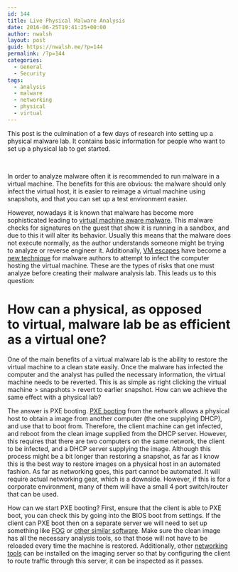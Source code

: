 ```yaml
---
id: 144
title: Live Physical Malware Analysis
date: 2016-06-25T19:41:25+00:00
author: nwalsh
layout: post
guid: https://nwalsh.me/?p=144
permalink: /?p=144
categories:
  - General
  - Security
tags:
  - analysis
  - malware
  - networking
  - physical
  - virtual
---
```

This post is the culmination of a few days of research into setting up a physical malware lab. It contains basic information for people who want to set up a physical lab to get started.

&nbsp;

In order to analyze malware often it is recommended to run malware in a virtual machine. The benefits for this are obvious: the malware should only infect the virtual host, it is easier to reimage a virtual machine using snapshots, and that you can set up a test environment easier.

However, nowadays it is known that malware has become more sophisticated leading to [virtual machine aware malware](http://www.computerweekly.com/news/2240169662/VM-aware-viruses-on-the-rise). This malware checks for signatures on the guest that show it is running in a sandbox, and due to this it will alter its behavior. Usually this means that the malware does not execute normally, as the author understands someone might be trying to analyze or reverse engineer it. Additionally, [VM escapes](http://www.darkreading.com/endpoint/xen-patches-worst-ever-virtual-machine-escape-vulnerability/d/d-id/1322925) have become a [new technique](https://nakedsecurity.sophos.com/2015/05/14/the-venom-virtual-machine-escape-bug-what-you-need-to-know/) for malware authors to attempt to infect the computer hosting the virtual machine. These are the types of risks that one must analyze before creating their malware analysis lab. This leads us to this question:

# How can a physical, as opposed to virtual, malware lab be as efficient as a virtual one?

One of the main benefits of a virtual malware lab is the ability to restore the virtual machine to a clean state easily. Once the malware has infected the computer and the analyst has pulled the necessary information, the virtual machine needs to be reverted. This is as simple as right clicking the virtual machine > snapshots > revert to earlier snapshot. How can we achieve the same effect with a physical lab?

The answer is PXE booting. [PXE booting](https://en.wikipedia.org/wiki/Preboot_Execution_Environment) from the network allows a physical host to obtain a image from another computer (the one supplying DHCP), and use that to boot from. Therefore, the client machine can get infected, and reboot from the clean image supplied from the DHCP server. However, this requires that there are two computers on the same network, the client to be infected, and a DHCP server supplying the image. Although this process might be a bit longer than restoring a snapshot, as far as I know this is the best way to restore images on a physical host in an automated fashion. As far as networking goes, this part cannot be automated. It will require actual networking gear, which is a downside. However, if this is for a corporate environment, many of them will have a small 4 port switch/router that can be used.

How can we start PXE booting? First, ensure that the client is able to PXE boot, you can check this by going into the BIOS boot from settings. If the client can PXE boot then on a separate server we will need to set up something like [FOG](https://fogproject.org/) or [other similar software](http://lmgtfy.com/?q=PXE+boot+software). Make sure the clean image has all the necessary analysis tools, so that those will not have to be reloaded every time the machine is restored. Additionally, other [networking tools](https://www.bro.org/) can be installed on the imaging server so that by configuring the client to route traffic through this server, it can be inspected as it passes.